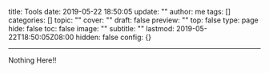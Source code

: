 title: Tools
date: 2019-05-22 18:50:05
update: ""
author: me
tags: []
categories: []
topic: ""
cover: ""
draft: false
preview: ""
top: false
type: page
hide: false
toc: false
image: ""
subtitle: ""
lastmod: 2019-05-22T18:50:05Z08:00
hidden: false
config: {}


---

Nothing Here!!     
